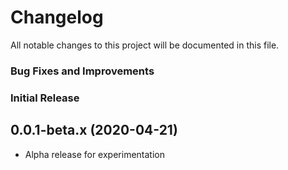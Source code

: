 # Changelog

All notable changes to this project will be documented in this file.

### Bug Fixes and Improvements

### Initial Release

## 0.0.1-beta.x (2020-04-21)
* Alpha release for experimentation